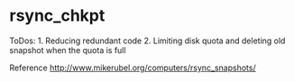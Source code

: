 # rsync_chkpt

ToDos:
	1. Reducing redundant code
	2. Limiting disk quota and deleting old snapshot when the quota is full  

Reference 
http://www.mikerubel.org/computers/rsync_snapshots/
